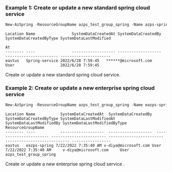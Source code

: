 ### Example 1: Create or update a new standard spring cloud service 
```powershell
New-AzSpring -ResourceGroupName azps_test_group_spring -Name azps-spring -Location eastus
```

```output
Location Name                SystemDataCreatedAt SystemDataCreatedBy     SystemDataCreatedByType SystemDataLastModified
                                                                                                 At
-------- ----                ------------------- -------------------     ----------------------- ----------------------
eastus   Spring-service 2022/6/28 7:59:45   ******@microsoft.com    User                    2022/6/28 7:59:45
```

Create or update a new standard spring cloud service.

### Example 2: Create or update a new enterprise spring cloud service 
```powershell
New-AzSpring -ResourceGroupName azps_test_group_spring -Name eazps-spring -Location eastus -SkuTier "Enterprise" -SkuName "E0"
```

```output
Location Name           SystemDataCreatedAt  SystemDataCreatedBy  SystemDataCreatedByType SystemDataLastModifiedAt SystemDataLastModifiedBy SystemDataLastModifiedByType ResourceGroupName
-------- ----           -------------------  -------------------  ----------------------- ------------------------ ------------------------ ---------------------------- -----------------
eastus   eazps-spring 7/22/2022 7:35:40 AM v-diya@microsoft.com User                    7/22/2022 7:35:40 AM     v-diya@microsoft.com     User                         azps_test_group_spring
```

Create or update a new enterprise spring cloud service .